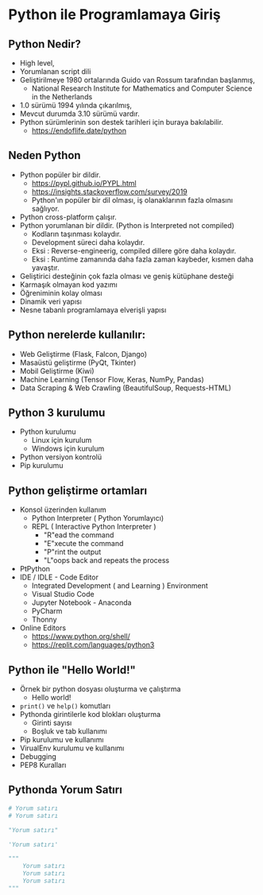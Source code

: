 # Python ile Programlamaya Giriş

## Python Nedir?

* High level,
* Yorumlanan script dili
* Geliştirilmeye 1980 ortalarında Guido van Rossum tarafından başlanmış,
    * National Research Institute for Mathematics and Computer Science in the Netherlands
* 1.0 sürümü 1994 yılında çıkarılmış,
* Mevcut durumda 3.10 sürümü vardır.
* Python sürümlerinin son destek tarihleri için buraya bakılabilir.
    * https://endoflife.date/python

## Neden Python

- Python popüler bir dildir.
    - https://pypl.github.io/PYPL.html
    - https://insights.stackoverflow.com/survey/2019
    - Python'ın popüler bir dil olması, iş olanaklarının fazla olmasını sağlıyor.
- Python cross-platform çalışır.
- Python yorumlanan bir dildir. (Python is Interpreted not compiled)
    - Kodların taşınması kolaydır.
    - Development süreci daha kolaydır.
    - Eksi : Reverse-engineerig, compiled dillere göre daha kolaydır.
    - Eksi : Runtime zamanında daha fazla zaman kaybeder, kısmen daha yavaştır.
- Geliştirici desteğinin çok fazla olması ve geniş kütüphane desteği
- Karmaşık olmayan kod yazımı
- Öğreniminin kolay olması
- Dinamik veri yapısı
- Nesne tabanlı programlamaya elverişli yapısı

## Python nerelerde kullanılır:

- Web Geliştirme (Flask, Falcon, Django)
- Masaüstü geliştirme (PyQt, Tkinter)
- Mobil Geliştirme (Kiwi)
- Machine Learning (Tensor Flow, Keras, NumPy, Pandas)
- Data Scraping & Web Crawling (BeautifulSoup, Requests-HTML)

## Python 3 kurulumu

- Python kurulumu
    - Linux için kurulum
    - Windows için kurulum
- Python versiyon kontrolü
- Pip kurulumu

## Python geliştirme ortamları

- Konsol üzerinden kullanım
    - Python Interpreter ( Python Yorumlayıcı)
    - REPL ( Interactive Python Interpreter )
        - "R"ead the command
        - "E"xecute the command
        - "P"rint the output
        - "L"oops back and repeats the process
- PtPython
- IDE / IDLE - Code Editor
  - Integrated Development ( and Learning ) Environment
  - Visual Studio Code
  - Jupyter Notebook - Anaconda
  - PyCharm
  - Thonny
- Online Editors
  - https://www.python.org/shell/
  - https://replit.com/languages/python3

## Python ile "Hello World!"

- Örnek bir python dosyası oluşturma ve çalıştırma
    - Hello world!
- `print()` ve `help()` komutları
- Pythonda girintilerle kod blokları oluşturma
    - Girinti sayısı
    - Boşluk ve tab kullanımı
- Pip kurulumu ve kullanımı
- VirualEnv kurulumu ve kullanımı
- Debugging
- PEP8 Kuralları 

## Pythonda Yorum Satırı

```python
# Yorum satırı
# Yorum satırı

"Yorum satırı"

'Yorum satırı'

"""
    Yorum satırı
    Yorum satırı
    Yorum satırı
"""
```

